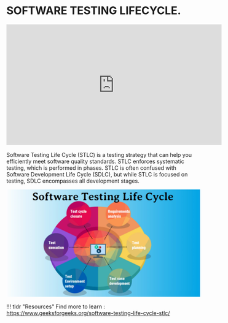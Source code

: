 # SOFTWARE TESTING LIFECYCLE.

<iframe width="560" height="315" src="https://www.youtube.com/embed/jQbaoA1Sz-M" title="YouTube video player" frameborder="0" allow="accelerometer; autoplay; clipboard-write; encrypted-media; gyroscope; picture-in-picture" allowfullscreen></iframe>

Software Testing Life Cycle (STLC) is a testing strategy that can help you efficiently meet software quality standards. STLC enforces systematic testing, which is performed in phases. STLC is often confused with Software Development Life Cycle (SDLC), but while STLC is focused on testing, SDLC encompasses all development stages.

<img src="/assets/stlc.jpg"> </dr>

!!! tldr "Resources"
    Find more to learn : <a href="https://www.geeksforgeeks.org/software-testing-life-cycle-stlc/">https://www.geeksforgeeks.org/software-testing-life-cycle-stlc/</a>